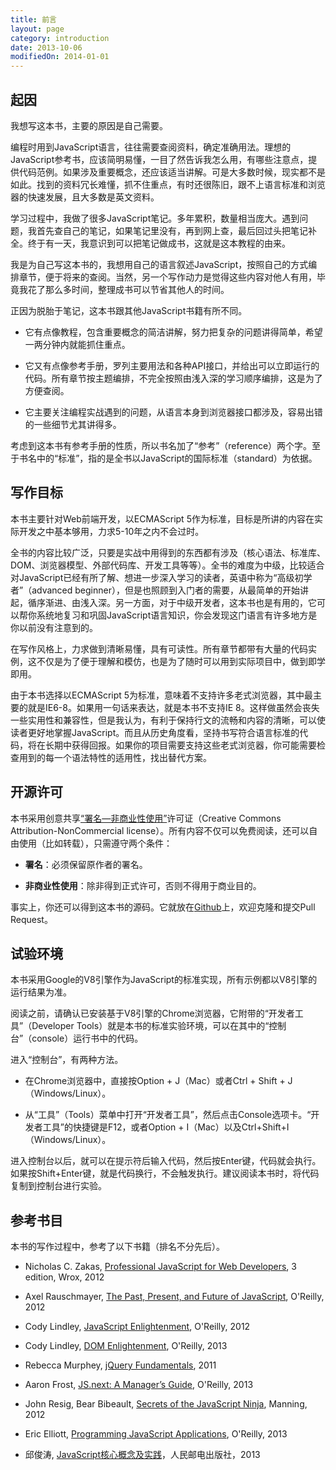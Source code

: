 ```yaml
---
title: 前言
layout: page
category: introduction
date: 2013-10-06
modifiedOn: 2014-01-01
---
```


## 起因

我想写这本书，主要的原因是自己需要。

编程时用到JavaScript语言，往往需要查阅资料，确定准确用法。理想的JavaScript参考书，应该简明易懂，一目了然告诉我怎么用，有哪些注意点，提供代码范例。如果涉及重要概念，还应该适当讲解。可是大多数时候，现实都不是如此。找到的资料冗长难懂，抓不住重点，有时还很陈旧，跟不上语言标准和浏览器的快速发展，且大多数是英文资料。

学习过程中，我做了很多JavaScript笔记。多年累积，数量相当庞大。遇到问题，我首先查自己的笔记，如果笔记里没有，再到网上查，最后回过头把笔记补全。终于有一天，我意识到可以把笔记做成书，这就是这本教程的由来。

我是为自己写这本书的，我想用自己的语言叙述JavaScript，按照自己的方式编排章节，便于将来的查阅。当然，另一个写作动力是觉得这些内容对他人有用，毕竟我花了那么多时间，整理成书可以节省其他人的时间。

正因为脱胎于笔记，这本书跟其他JavaScript书籍有所不同。

- 它有点像教程，包含重要概念的简洁讲解，努力把复杂的问题讲得简单，希望一两分钟内就能抓住重点。

- 它又有点像参考手册，罗列主要用法和各种API接口，并给出可以立即运行的代码。所有章节按主题编排，不完全按照由浅入深的学习顺序编排，这是为了方便查阅。

- 它主要关注编程实战遇到的问题，从语言本身到浏览器接口都涉及，容易出错的一些细节尤其讲得多。

考虑到这本书有参考手册的性质，所以书名加了“参考”（reference）两个字。至于书名中的“标准”，指的是全书以JavaScript的国际标准（standard）为依据。

## 写作目标

本书主要针对Web前端开发，以ECMAScript 5作为标准，目标是所讲的内容在实际开发之中基本够用，力求5-10年之内不会过时。

全书的内容比较广泛，只要是实战中用得到的东西都有涉及（核心语法、标准库、DOM、浏览器模型、外部代码库、开发工具等等）。全书的难度为中级，比较适合对JavaScript已经有所了解、想进一步深入学习的读者，英语中称为“高级初学者”（advanced beginner），但是也照顾到入门者的需要，从最简单的开始讲起，循序渐进、由浅入深。另一方面，对于中级开发者，这本书也是有用的，它可以帮你系统地复习和巩固JavaScript语言知识，你会发现这门语言有许多地方是你以前没有注意到的。

在写作风格上，力求做到清晰易懂，具有可读性。所有章节都带有大量的代码实例，这不仅是为了便于理解和模仿，也是为了随时可以用到实际项目中，做到即学即用。

由于本书选择以ECMAScript 5为标准，意味着不支持许多老式浏览器，其中最主要的就是IE6-8。如果用一句话来表达，就是本书不支持IE 8。这样做虽然会丧失一些实用性和兼容性，但是我认为，有利于保持行文的流畅和内容的清晰，可以使读者更好地掌握JavaScript。而且从历史角度看，坚持书写符合语言标准的代码，将在长期中获得回报。如果你的项目需要支持这些老式浏览器，你可能需要检查用到的每一个语法特性的适用性，找出替代方案。

## 开源许可

本书采用创意共享[“署名—非商业性使用”](http://javascript.ruanyifeng.com/introduction/license.html)许可证（Creative Commons Attribution-NonCommercial license）。所有内容不仅可以免费阅读，还可以自由使用（比如转载），只需遵守两个条件：

- **署名**：必须保留原作者的署名。

- **非商业性使用**：除非得到正式许可，否则不得用于商业目的。

事实上，你还可以得到这本书的源码。它就放在[Github](https://github.com/ruanyf/jstutorial)上，欢迎克隆和提交Pull Request。

## 试验环境

本书采用Google的V8引擎作为JavaScript的标准实现，所有示例都以V8引擎的运行结果为准。

阅读之前，请确认已安装基于V8引擎的Chrome浏览器，它附带的“开发者工具”（Developer Tools）就是本书的标准实验环境，可以在其中的“控制台”（console）运行书中的代码。

进入“控制台”，有两种方法。

- 在Chrome浏览器中，直接按Option + J（Mac）或者Ctrl + Shift + J（Windows/Linux）。

- 从“工具”（Tools）菜单中打开“开发者工具”，然后点击Console选项卡。“开发者工具”的快捷键是F12，或者Option + I（Mac）以及Ctrl+Shift+I（Windows/Linux）。

进入控制台以后，就可以在提示符后输入代码，然后按Enter键，代码就会执行。如果按Shift+Enter键，就是代码换行，不会触发执行。建议阅读本书时，将代码复制到控制台进行实验。

## 参考书目

本书的写作过程中，参考了以下书籍（排名不分先后）。

- Nicholas C. Zakas, [Professional JavaScript for Web Developers](http://www.amazon.com/Professional-JavaScript-Developers-Nicholas-Zakas/dp/1118026691), 3 edition, Wrox, 2012

- Axel Rauschmayer, [The Past, Present, and Future of JavaScript](http://oreilly.com/javascript/radarreports/past-present-future-javascript.html), O'Reilly, 2012

- Cody Lindley, [JavaScript Enlightenment](http://www.javascriptenlightenment.com/), O'Reilly, 2012

- Cody Lindley, [DOM Enlightenment](http://domenlightenment.com/), O'Reilly, 2013

- Rebecca Murphey, [jQuery Fundamentals](http://github.com/rmurphey/jqfundamentals), 2011

- Aaron Frost, [JS.next: A Manager’s Guide](http://chimera.labs.oreilly.com/books/1234000001623), O'Reilly, 2013

- John Resig, Bear Bibeault, [Secrets of the JavaScript Ninja](http://www.manning.com/resig/), Manning, 2012

- Eric Elliott, [Programming JavaScript Applications](http://chimera.labs.oreilly.com/books/1234000000262), O'Reilly, 2013

- 邱俊涛, [JavaScript核心概念及实践](http://icodeit.org/jsccp/)，人民邮电出版社，2013
